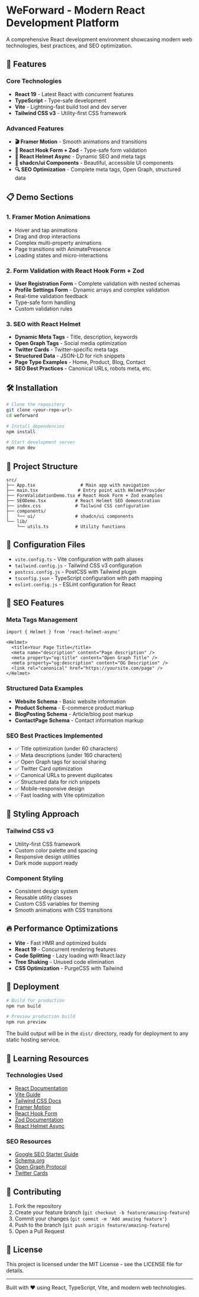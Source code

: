 # WeForward - Modern React Development Platform

A comprehensive React development environment showcasing modern web technologies, best practices, and SEO optimization.

## 🚀 Features

### Core Technologies
- **React 19** - Latest React with concurrent features
- **TypeScript** - Type-safe development
- **Vite** - Lightning-fast build tool and dev server
- **Tailwind CSS v3** - Utility-first CSS framework

### Advanced Features
- **🎬 Framer Motion** - Smooth animations and transitions
- **📝 React Hook Form + Zod** - Type-safe form validation
- **🚀 React Helmet Async** - Dynamic SEO and meta tags
- **🎨 shadcn/ui Components** - Beautiful, accessible UI components
- **🔍 SEO Optimization** - Complete meta tags, Open Graph, structured data

## 📋 Demo Sections

### 1. Framer Motion Animations
- Hover and tap animations
- Drag and drop interactions
- Complex multi-property animations
- Page transitions with AnimatePresence
- Loading states and micro-interactions

### 2. Form Validation with React Hook Form + Zod
- **User Registration Form** - Complete validation with nested schemas
- **Profile Settings Form** - Dynamic arrays and complex validation
- Real-time validation feedback
- Type-safe form handling
- Custom validation rules

### 3. SEO with React Helmet
- **Dynamic Meta Tags** - Title, description, keywords
- **Open Graph Tags** - Social media optimization
- **Twitter Cards** - Twitter-specific meta tags
- **Structured Data** - JSON-LD for rich snippets
- **Page Type Examples** - Home, Product, Blog, Contact
- **SEO Best Practices** - Canonical URLs, robots meta, etc.

## 🛠️ Installation

```bash
# Clone the repository
git clone <your-repo-url>
cd weforward

# Install dependencies
npm install

# Start development server
npm run dev
```

## 📁 Project Structure

```
src/
├── App.tsx                 # Main app with navigation
├── main.tsx               # Entry point with HelmetProvider
├── FormValidationDemo.tsx # React Hook Form + Zod examples
├── SEODemo.tsx           # React Helmet SEO demonstration
├── index.css             # Tailwind CSS configuration
├── components/
│   └── ui/               # shadcn/ui components
└── lib/
    └── utils.ts          # Utility functions
```

## 🔧 Configuration Files

- `vite.config.ts` - Vite configuration with path aliases
- `tailwind.config.js` - Tailwind CSS v3 configuration
- `postcss.config.js` - PostCSS with Tailwind plugin
- `tsconfig.json` - TypeScript configuration with path mapping
- `eslint.config.js` - ESLint configuration for React

## 📱 SEO Features

### Meta Tags Management
```tsx
import { Helmet } from 'react-helmet-async'

<Helmet>
  <title>Your Page Title</title>
  <meta name="description" content="Page description" />
  <meta property="og:title" content="Open Graph Title" />
  <meta property="og:description" content="OG Description" />
  <link rel="canonical" href="https://yoursite.com/page" />
</Helmet>
```

### Structured Data Examples
- **Website Schema** - Basic website information
- **Product Schema** - E-commerce product markup
- **BlogPosting Schema** - Article/blog post markup
- **ContactPage Schema** - Contact information markup

### SEO Best Practices Implemented
- ✅ Title optimization (under 60 characters)
- ✅ Meta descriptions (under 160 characters)
- ✅ Open Graph tags for social sharing
- ✅ Twitter Card optimization
- ✅ Canonical URLs to prevent duplicates
- ✅ Structured data for rich snippets
- ✅ Mobile-responsive design
- ✅ Fast loading with Vite optimization

## 🎨 Styling Approach

### Tailwind CSS v3
- Utility-first CSS framework
- Custom color palette and spacing
- Responsive design utilities
- Dark mode support ready

### Component Styling
- Consistent design system
- Reusable utility classes
- Custom CSS variables for theming
- Smooth animations with CSS transitions

## 🔥 Performance Optimizations

- **Vite** - Fast HMR and optimized builds
- **React 19** - Concurrent rendering features
- **Code Splitting** - Lazy loading with React.lazy
- **Tree Shaking** - Unused code elimination
- **CSS Optimization** - PurgeCSS with Tailwind

## 🚀 Deployment

```bash
# Build for production
npm run build

# Preview production build
npm run preview
```

The build output will be in the `dist/` directory, ready for deployment to any static hosting service.

## 📖 Learning Resources

### Technologies Used
- [React Documentation](https://react.dev/)
- [Vite Guide](https://vitejs.dev/guide/)
- [Tailwind CSS Docs](https://tailwindcss.com/docs)
- [Framer Motion](https://www.framer.com/motion/)
- [React Hook Form](https://react-hook-form.com/)
- [Zod Documentation](https://zod.dev/)
- [React Helmet Async](https://github.com/staylor/react-helmet-async)

### SEO Resources
- [Google SEO Starter Guide](https://developers.google.com/search/docs/beginner/seo-starter-guide)
- [Schema.org](https://schema.org/)
- [Open Graph Protocol](https://ogp.me/)
- [Twitter Cards](https://developer.twitter.com/en/docs/twitter-for-websites/cards/overview/abouts-cards)

## 🤝 Contributing

1. Fork the repository
2. Create your feature branch (`git checkout -b feature/amazing-feature`)
3. Commit your changes (`git commit -m 'Add amazing feature'`)
4. Push to the branch (`git push origin feature/amazing-feature`)
5. Open a Pull Request

## 📄 License

This project is licensed under the MIT License - see the LICENSE file for details.

---

Built with ❤️ using React, TypeScript, Vite, and modern web technologies.
